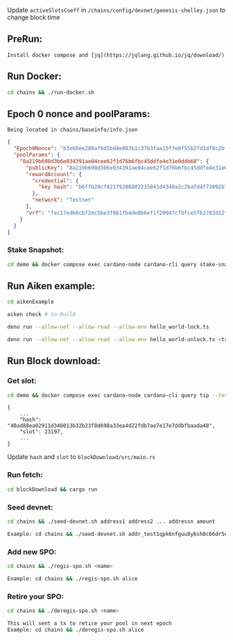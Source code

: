 Update `activeSlotsCoeff` in `/chains/config/devnet/genesis-shelley.json` to change block time

## PreRun:
```
Install docker compose and [jq](https://jqlang.github.io/jq/download/)
```

## Run Docker:
```sh
cd chains && ./run-docker.sh
```


## Epoch 0 nonce and poolParams:
```
Being located in chains/baseinfo/info.json

```

```json
{
  "Epoch0Nonce": "b3e68ee288af6d5bd4e883b1c37b3faa15ffe8f55b2fd1df8c2bf74dbfe2b60e",
  "poolParams": {
    "8a219b698d3b6e034391ae84cee62f1d76b6fbc45ddfe4e31e0d4b60": {
      "publicKey": "8a219b698d3b6e034391ae84cee62f1d76b6fbc45ddfe4e31e0d4b60",
      "rewardAccount": {
        "credential": {
          "key hash": "b6ffb20cf821f9286802235841d4348a2c2bafd4f73092b7de6655ea"
        },
        "network": "Testnet"
      },
      "vrf": "fec17ed60cbf2ec5be3f061fb4de0b6ef1f20947cfbfce5fb2783d12f3f69ff5"
    }
  }
}
```

### Stake Snapshot:
```sh
cd demo && docker compose exec cardano-node cardano-cli query stake-snapshot --all-stake-pools --testnet-magic 42
```

## Run Aiken example:
```sh
cd aikenExample

aiken check # to build

deno run --allow-net --allow-read --allow-env hello_world-lock.ts

deno run --allow-net --allow-read --allow-env hello_world-unlock.ts <txId>
```

## Run Block download:

### Get slot:
```sh
cd demo && docker compose exec cardano-node cardano-cli query tip --testnet-magic 42
```
```
{
    ...
    "hash": "40ad88ea02911d346013b32b23f8d698a33ea4d22fdb7ae7e17e7ddbfbaada48",
    "slot": 23197,
    ...
}
```
Update `hash` and `slot` to `blockDownload/src/main.rs`

### Run fetch:
```sh
cd blockDownload && cargo run
```

### Seed devnet:
```sh
cd chains && ./seed-devnet.sh address1 address2 ... addressn amount

Example: cd chains && ./seed-devnet.sh addr_test1qpk6nfguu8y6sh8c66dr5ey42zx6jmvt6s0fwam6jc9uxjgej45defy7zhtkprzjte6r7fu0y97xczydcxve9qrzxslsnzc8tu seed-addr_test1qpk6nfguu8y6sh8c66dr5ey42zx6jmvt6s0fwam6jc9uxjgej45defy7zhtkprzjte6r7fu0y97xczydcxve9qrzxslsnzc8tu 30000000
```

### Add new SPO:
```sh
cd chains && ./regis-spo.sh <name>

Example: cd chains && ./regis-spo.sh alice
```

### Retire your SPO:
```sh
cd chains && ./deregis-spo.sh <name>

This will sent a tx to retire your pool in next epoch
Example: cd chains && ./deregis-spo.sh alice
```
